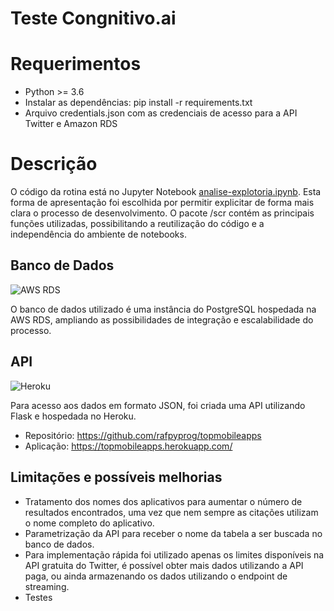 # Teste Congnitivo.ai

# Requerimentos
* Python >= 3.6 
* Instalar as dependências: pip install -r requirements.txt
* Arquivo credentials.json com as credenciais de acesso para a API Twitter e Amazon RDS

# Descrição
O código da rotina está no Jupyter Notebook [analise-explotoria.ipynb](https://github.com/rafpyprog/teste-cognitivo/blob/master/notebooks/analise-exploratoria.ipynb). Esta forma de apresentação
foi escolhida por permitir explicitar de forma mais clara o processo de desenvolvimento. O pacote /scr contém as principais funções
utilizadas, possibilitando a reutilização do código e a independência do ambiente de notebooks.

## Banco de Dados

![AWS RDS](https://1.bp.blogspot.com/-5HaWl2nXjtc/Vx9EPVBhwHI/AAAAAAAAEto/HffgsQazTgALl0MjjVE_pBaNX5QJjSN7ACLcB/s1600/Amazon-RDS%2B%25281%2529.png)

O banco de dados utilizado é uma instância do PostgreSQL hospedada na AWS RDS, ampliando as possibilidades de integração e escalabilidade do processo.


## API

![Heroku](https://duckduckgo.com/i/34840fda.png)

Para acesso aos dados em formato JSON, foi criada uma API utilizando Flask e hospedada no Heroku.

* Repositório: https://github.com/rafpyprog/topmobileapps
* Aplicação: https://topmobileapps.herokuapp.com/

## Limitações e possíveis melhorias
* Tratamento dos nomes dos aplicativos para aumentar o número de resultados encontrados, uma vez que nem sempre as citações utilizam
o nome completo do aplicativo. 
* Parametrização da API para receber o nome da tabela a ser buscada no banco de dados.
* Para implementação rápida foi utilizado apenas os limites disponíveis na API gratuita do Twitter, é possível obter mais dados
utilizando a API paga, ou ainda armazenando os dados utilizando o endpoint de streaming.
* Testes



